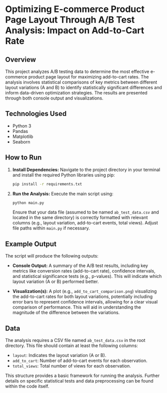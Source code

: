 # Optimizing E-commerce Product Page Layout Through A/B Test Analysis: Impact on Add-to-Cart Rate

## Overview

This project analyzes A/B testing data to determine the most effective e-commerce product page layout for maximizing add-to-cart rates.  The analysis involves statistical comparisons of key metrics between different layout variations (A and B) to identify statistically significant differences and inform data-driven optimization strategies.  The results are presented through both console output and visualizations.

## Technologies Used

* Python 3
* Pandas
* Matplotlib
* Seaborn

## How to Run

1. **Install Dependencies:** Navigate to the project directory in your terminal and install the required Python libraries using pip:

   ```bash
   pip install -r requirements.txt
   ```

2. **Run the Analysis:** Execute the main script using:

   ```bash
   python main.py
   ```

   Ensure that your data file (assumed to be named `ab_test_data.csv` and located in the same directory) is correctly formatted with relevant columns (e.g., layout variation, add-to-cart events, total views).  Adjust file paths within `main.py` if necessary.

## Example Output

The script will produce the following outputs:

* **Console Output:**  A summary of the A/B test results, including key metrics like conversion rates (add-to-cart rate), confidence intervals, and statistical significance tests (e.g., p-values). This will indicate which layout variation (A or B) performed better.

* **Visualization(s):**  A plot (e.g., `add_to_cart_comparison.png`) visualizing the add-to-cart rates for both layout variations, potentially including error bars to represent confidence intervals, allowing for a clear visual comparison of performance.  This will aid in understanding the magnitude of the difference between the variations.


## Data

The analysis requires a CSV file named `ab_test_data.csv` in the root directory.  This file should contain at least the following columns:

* `layout`:  Indicates the layout variation (A or B).
* `add_to_cart`:  Number of add-to-cart events for each observation.
* `total_views`: Total number of views for each observation.


This structure provides a basic framework for running the analysis.  Further details on specific statistical tests and data preprocessing can be found within the code itself.